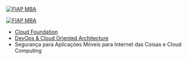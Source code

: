 [![FIAP MBA](https://raw.githubusercontent.com/josecastillolema/fiap/master/img/mob2.jpeg)](https://www.fiap.com.br/mba/mba-em-mobile-development/)

[![FIAP MBA](https://raw.githubusercontent.com/josecastillolema/fiap/master/img/mob3.jpeg)](https://www.fiap.com.br/mba/mba-em-mobile-development/)


- [Cloud Foundation](https://github.com/josecastillolema/fiap/tree/master/mob/cloud)
- [DevOps & Cloud Oriented Architecture](https://github.com/josecastillolema/fiap/tree/master/mob/devops)
- Segurança para Aplicações Móveis para Internet das Coisas e Cloud Computing
